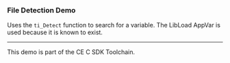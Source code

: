 ### File Detection Demo

Uses the `ti_Detect` function to search for a variable.
The LibLoad AppVar is used because it is known to exist.

---

This demo is part of the CE C SDK Toolchain.
